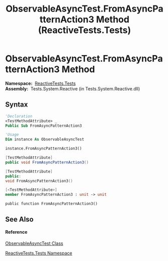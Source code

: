 ﻿---
title: ObservableAsyncTest.FromAsyncPatternAction3 Method  (ReactiveTests.Tests)
TOCTitle: FromAsyncPatternAction3 Method
ms:assetid: M:ReactiveTests.Tests.ObservableAsyncTest.FromAsyncPatternAction3
ms:mtpsurl: https://msdn.microsoft.com/en-us/library/reactivetests.tests.observableasynctest.fromasyncpatternaction3(v=VS.103)
ms:contentKeyID: 36620436
ms.date: 06/28/2011
mtps_version: v=VS.103
f1_keywords:
- ReactiveTests.Tests.ObservableAsyncTest.FromAsyncPatternAction3
dev_langs:
- CSharp
- JScript
- VB
- FSharp
- c++
---

# ObservableAsyncTest.FromAsyncPatternAction3 Method

**Namespace:**  [ReactiveTests.Tests](hh289046\(v=vs.103\).md)  
**Assembly:**  Tests.System.Reactive (in Tests.System.Reactive.dll)

## Syntax

``` vb
'Declaration
<TestMethodAttribute> _
Public Sub FromAsyncPatternAction3
```

``` vb
'Usage
Dim instance As ObservableAsyncTest

instance.FromAsyncPatternAction3()
```

``` csharp
[TestMethodAttribute]
public void FromAsyncPatternAction3()
```

``` c++
[TestMethodAttribute]
public:
void FromAsyncPatternAction3()
```

``` fsharp
[<TestMethodAttribute>]
member FromAsyncPatternAction3 : unit -> unit 
```

``` jscript
public function FromAsyncPatternAction3()
```

## See Also

#### Reference

[ObservableAsyncTest Class](hh314747\(v=vs.103\).md)

[ReactiveTests.Tests Namespace](hh289046\(v=vs.103\).md)

